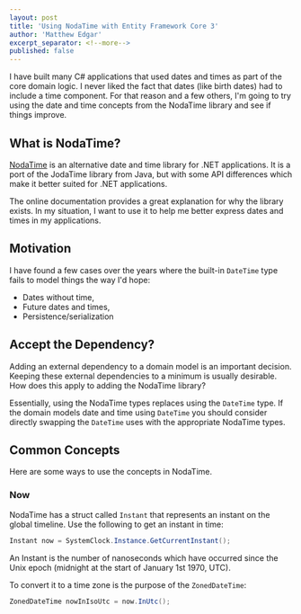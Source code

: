 ```yaml
---
layout: post
title: 'Using NodaTime with Entity Framework Core 3'
author: 'Matthew Edgar'
excerpt_separator: <!--more-->
published: false
---
```


I have built many C# applications that used dates and times as part of the core domain logic. I
never liked the fact that dates (like birth dates) had to include a time component. For that
reason and a few others, I'm going to try using the date and time concepts from the NodaTime
library and see if things improve.

<!--more-->

## What is NodaTime?

[NodaTime][nodatime] is an alternative date and time library for .NET applications. It is
a port of the JodaTime library from Java, but with some API differences which make it better
suited for .NET applications.

The online documentation provides a great explanation for why the library exists. In my situation,
I want to use it to help me better express dates and times in my applications.

## Motivation

I have found a few cases over the years where the built-in `DateTime` type fails to model
things the way I'd hope:

- Dates without time,
- Future dates and times,
- Persistence/serialization

## Accept the Dependency?

Adding an external dependency to a domain model is an important decision. Keeping these
external dependencies to a minimum is usually desirable. How does this apply to adding
the NodaTime library?

Essentially, using the NodaTime types replaces using the `DateTime` type. If the domain
models date and time using `DateTime` you should consider directly swapping the
`DateTime` uses with the appropriate NodaTime types.

## Common Concepts

Here are some ways to use the concepts in NodaTime.

### Now

NodaTime has a struct called `Instant` that represents an instant on the global timeline. Use
the following to get an instant in time:

```csharp
Instant now = SystemClock.Instance.GetCurrentInstant();
```

An Instant is the number of nanoseconds which have occurred since the Unix epoch (midnight at the start of January 1st 1970, UTC).

To convert it to a time zone is the purpose of the `ZonedDateTime`:

```csharp
ZonedDateTime nowInIsoUtc = now.InUtc();
```

[nodatime]: https://nodatime.org
